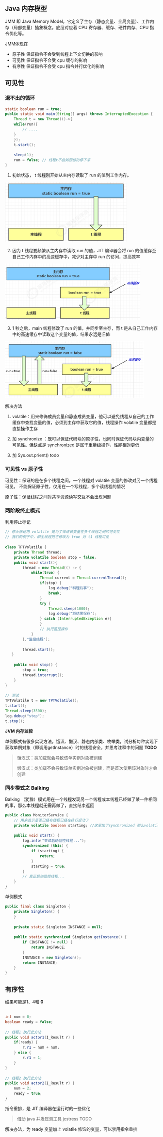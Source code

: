 ## Java 内存模型

JMM 即 Java Memory Model，它定义了主存（静态变量、全局变量）、工作内存（局部变量）抽象概念，底层对应着 CPU 寄存器、缓存、硬件内存、CPU 指令优化等。



JMM体现在

- 原子性 保证指令不会受到线程上下文切换的影响
- 可见性 保证指令不会受 cpu 缓存的影响
- 有序性 保证指令不会受 cpu 指令并行优化的影响



## 可见性

### 退不出的循环

```java
static boolean run = true;
public static void main(String[] args) throws InterruptedException {
    Thread t = new Thread(()->{
    while(run){
    	// ....
    }
    });
    t.start();
    
    sleep(1);
    run = false; // 线程t不会如预想的停下来
}
```

1. 初始状态， t 线程刚开始从主内存读取了 run 的值到工作内存。

<img src="pic\image-20200923112916620.png" alt="image-20200923112916620" style="zoom: 67%;" />

2. 因为 t 线程要频繁从主内存中读取 run 的值，JIT 编译器会将 run 的值缓存至自己工作内存中的高速缓存中，减少对主存中 run 的访问，提高效率

<img src="pic\image-20200923112944994.png" alt="image-20200923112944994" style="zoom:67%;" />

3. 1 秒之后，main 线程修改了 run 的值，并同步至主存，而 t 是从自己工作内存中的高速缓存中读取这个变量的值，结果永远是旧值

<img src="pic\image-20200923113014716.png" alt="image-20200923113014716" style="zoom:67%;" />

解决方法

1. volatile：用来修饰成员变量和静态成员变量，他可以避免线程从自己的工作缓存中查找变量的值，必须到主存中获取它的值，线程操作 volatile 变量都是直接操作主存

2. 加 synchronize ：既可以保证代码块的原子性，也同时保证代码块内变量的可见性。但缺点是
   synchronized 是属于重量级操作，性能相对更低
3. 加 Sys.out.prient()  todo



### 可见性 vs 原子性

可见性：保证的是在多个线程之间，一个线程对 volatile 变量的修改对另一个线程可见， 不能保证原子性，仅用在一个写线程，多个读线程的情况

原子性：保证线程之间对共享资源读写交互不会出现问题



### 两阶段终止模式

利用停止标记

```java
// 停止标记用 volatile 是为了保证该变量在多个线程之间的可见性
// 我们的例子中，即主线程把它修改为 true 对 t1 线程可见

class TPTVolatile {
    private Thread thread;
    private volatile boolean stop = false;
    public void start(){
        thread = new Thread(() -> {
            while(true) {
                Thread current = Thread.currentThread();
                if(stop) {
                	log.debug("料理后事");
                	break;
                }
                try {
                	Thread.sleep(1000);
                	log.debug("将结果保存");
                } catch (InterruptedException e){
                }
                // 执行监控操作
            }
        },"监控线程");
        
        thread.start();
   }
    
    public void stop() {
        stop = true;
        thread.interrupt();
    }
}

// 测试
TPTVolatile t = new TPTVolatile();
t.start();
Thread.sleep(3500);
log.debug("stop");
t.stop();
```

**JVM 内存监控**

单例模式有很多实现方法，饿汉、懒汉、静态内部类、枚举类，试分析每种实现下获取单例对象（即调用getInstance）时的线程安全，并思考注释中的问题 **TODO**

> 饿汉式：类加载就会导致该单实例对象被创建
>
> 懒汉式：类加载不会导致该单实例对象被创建，而是首次使用该对象时才会创建



### 同步模式之 Balking

Balking （犹豫）模式用在一个线程发现另一个线程或本线程已经做了某一件相同的事，那么本线程就无需再做了，直接结束返回

```java
public class MonitorService {
	// 用来表示是否已经有线程已经在执行启动了
	private volatile boolean starting; //这里加了synchronized 那么volatile应该不用加
    
    public void start() {
        log.info("尝试启动监控线程...");
        synchronized (this) {
            if (starting) {
            	return;
            }
            starting = true;
        }
        // 真正启动监控线程...
    }
}
```

单例模式

```java
public final class Singleton {
    private Singleton() {
    }
    
    private static Singleton INSTANCE = null;
    
    public static synchronized Singleton getInstance() {
        if (INSTANCE != null) {
        	return INSTANCE;
    	}
        INSTANCE = new Singleton();
        return INSTANCE;
    }
}
```

## 有序性

结果可能是1、4和 **0**

```java

int num = 0;
boolean ready = false;

// 线程1 执行此方法
public void actor1(I_Result r) {
    if(ready) {
   		r.r1 = num + num;
    } else {
    	r.r1 = 1;
    }
}

// 线程2 执行此方法
public void actor2(I_Result r) {
	num = 2;
	ready = true;
}
```

指令重排，是 JIT 编译器在运行时的一些优化

> 借助 java 并发压测工具 jcstress   TODO



解决办法，为 ready 变量加上 volatile 修饰的变量，可以禁用指令重排